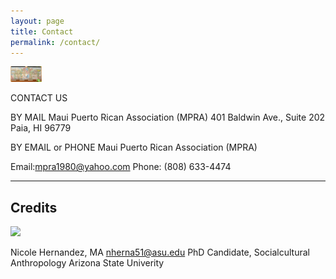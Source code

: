 ```yaml
---
layout: page
title: Contact
permalink: /contact/
---
```


<img src="/assets/images/mpramural.png" width="50" height="25"/>


CONTACT US

BY MAIL
Maui Puerto Rican Association (MPRA)
401 Baldwin Ave., Suite 202
Paia, HI 96779

BY EMAIL or PHONE
Maui Puerto Rican Association (MPRA)

Email:mpra1980@yahoo.com
Phone: (808) 633-4474


---

## Credits

<img src="/assets/images/nicole.png"/>

Nicole Hernandez, MA
nherna51@asu.edu
PhD Candidate, Socialcultural Anthropology
Arizona State Univerity 


